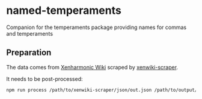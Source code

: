 # named-temperaments
Companion for the temperaments package providing names for commas and temperaments

## Preparation
The data comes from [Xenharmonic Wiki](https://en.xen.wiki/) scraped by [xenwiki-scraper](https://github.com/frostburn/xenwiki-scraper).

It needs to be post-processed:
```bash
npm run process /path/to/xenwiki-scraper/json/out.json /path/to/output/folder/
```
